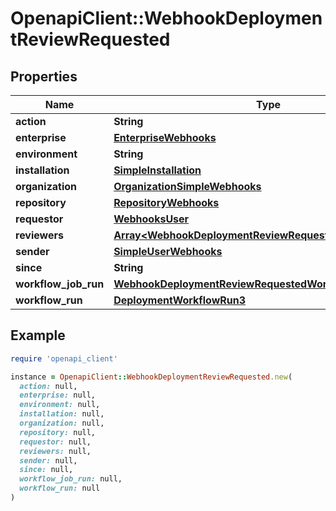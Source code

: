 # OpenapiClient::WebhookDeploymentReviewRequested

## Properties

| Name | Type | Description | Notes |
| ---- | ---- | ----------- | ----- |
| **action** | **String** |  |  |
| **enterprise** | [**EnterpriseWebhooks**](EnterpriseWebhooks.md) |  | [optional] |
| **environment** | **String** |  |  |
| **installation** | [**SimpleInstallation**](SimpleInstallation.md) |  | [optional] |
| **organization** | [**OrganizationSimpleWebhooks**](OrganizationSimpleWebhooks.md) |  |  |
| **repository** | [**RepositoryWebhooks**](RepositoryWebhooks.md) |  |  |
| **requestor** | [**WebhooksUser**](WebhooksUser.md) |  |  |
| **reviewers** | [**Array&lt;WebhookDeploymentReviewRequestedReviewersInner&gt;**](WebhookDeploymentReviewRequestedReviewersInner.md) |  |  |
| **sender** | [**SimpleUserWebhooks**](SimpleUserWebhooks.md) |  |  |
| **since** | **String** |  |  |
| **workflow_job_run** | [**WebhookDeploymentReviewRequestedWorkflowJobRun**](WebhookDeploymentReviewRequestedWorkflowJobRun.md) |  |  |
| **workflow_run** | [**DeploymentWorkflowRun3**](DeploymentWorkflowRun3.md) |  |  |

## Example

```ruby
require 'openapi_client'

instance = OpenapiClient::WebhookDeploymentReviewRequested.new(
  action: null,
  enterprise: null,
  environment: null,
  installation: null,
  organization: null,
  repository: null,
  requestor: null,
  reviewers: null,
  sender: null,
  since: null,
  workflow_job_run: null,
  workflow_run: null
)
```

